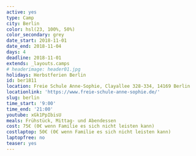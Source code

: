 ```yaml
---
active: yes
type: Camp
city: Berlin
color: hsl(23, 100%, 50%)
color_secondary: grey
date_start: 2018-11-01
date_end: 2018-11-04
days: 4
deadline: 2018-11-01
extends: _layouts.camps
# headerimage: header01.jpg
holidays: Herbstferien Berlin
id: ber1811
location: Freie Schule Anne-Sophie, Clayallee 328-334, 14169 Berlin
locationlink: 'https://www.freie-schule-anne-sophie.de/'
slug: berlin
time_start: '9:00'
time_end: '21:00'
youtube: xGk1PpIbisU
meals: Frühstück, Mittag- und Abendessen
cost: 75€ (0€ wenn Familie es sich nicht leisten kann)
costlaptop: 50€ (0€ wenn Familie es sich nicht leisten kann)
laptopfree: no
teaser: yes
---
```


